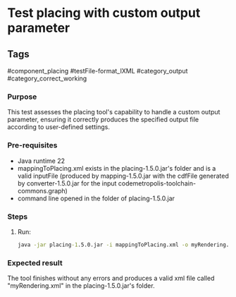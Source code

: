 # Test placing with custom output parameter

## Tags
#component_placing #testFile-format_IXML #category_output #category_correct_working

### Purpose
This test assesses the placing tool's capability to handle a custom output parameter, ensuring it correctly produces the specified output file according to user-defined settings.

### Pre-requisites
* Java runtime 22
* mappingToPlacing.xml exists in the placing-1.5.0.jar's folder and is a valid inputFile (produced by mapping-1.5.0.jar with the cdfFile generated by converter-1.5.0.jar for the input codemetropolis-toolchain-commons.graph)
* command line opened in the folder of placing-1.5.0.jar

### Steps
1. Run:
	```cmd
	java -jar placing-1.5.0.jar -i mappingToPlacing.xml -o myRendering.xml
	``` 

### Expected result
The tool finishes without any errors and produces a valid xml file called "myRendering.xml" in the placing-1.5.0.jar's folder.
